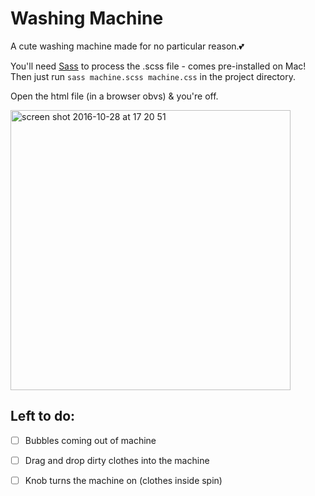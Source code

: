 # Washing Machine
A cute washing machine made for no particular reason.💕

You'll need [Sass](http://sass-lang.com/install) to process the .scss file - comes pre-installed on Mac!
Then just run `sass machine.scss machine.css` in the project directory.

Open the html file (in a browser obvs) & you're off.

<img width="448" alt="screen shot 2016-10-28 at 17 20 51" src="https://cloud.githubusercontent.com/assets/9434500/23655503/1e5241f8-032d-11e7-91ef-fc81f405e936.png">

## Left to do:
- [ ] Bubbles coming out of machine
- [ ] Drag and drop dirty clothes into the machine
- [ ] Knob turns the machine on (clothes inside spin)

